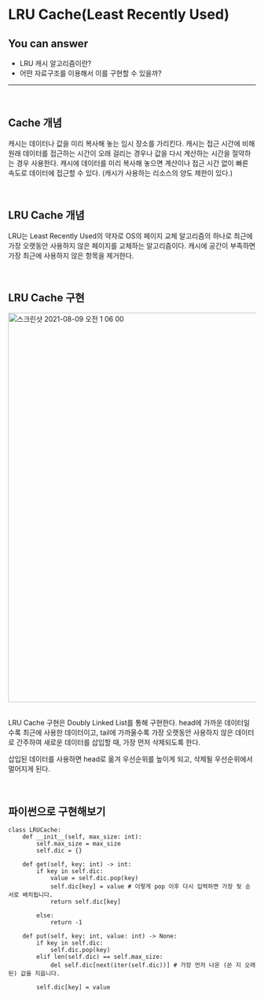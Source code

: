 # LRU Cache(Least Recently Used)
  
<!-- 어떤 질문을 대답할 수 있어야 하는지-->
## You can answer
- LRU 캐시 알고리즘이란?
- 어떤 자료구조를 이용해서 이를 구현할 수 있을까?

<!--Contents-->

---

</br>

## Cache 개념
캐시는 데이터나 값을 미리 복사해 놓는 임시 장소를 가리킨다. 캐시는 접근 시간에 비해 원래 데이터를 접근하는 시간이 오래 걸리는 경우나 값을 다시 계산하는 시간을 절약하는 경우 사용한다. 캐시에 데이터를 미리 복사해 놓으면 계산이나 접근 시간 없이 빠른 속도로 데이터에 접근할 수 있다. (캐시가 사용하는 리소스의 양도 제한이 있다.)

</br>

## LRU Cache 개념
LRU는 Least Recently Used의 약자로 OS의 페이지 교체 알고리즘의 하나로 최근에 가장 오랫동안 사용하지 않은 페이지를 교체하는 알고리즘이다. 캐시에 공간이 부족하면 가장 최근에 사용하지 않은 항목을 제거한다.

</br>

## LRU Cache 구현

<img width="792" alt="스크린샷 2021-08-09 오전 1 06 00" src="https://user-images.githubusercontent.com/70083982/128638274-18952b88-571b-42c8-bb97-5723c756edde.png">

</br>
</br>

LRU Cache 구현은 Doubly Linked List를 통해 구현한다. head에 가까운 데이터일수록 최근에 사용한 데이터이고, tail에 가까울수록 가장 오랫동안 사용하지 않은 데이터로 간주하여 새로운 데이터를 삽입할 때, 가장 먼저 삭제되도록 한다.

삽입된 데이터를 사용하면 head로 옮겨 우선순위를 높이게 되고, 삭제될 우선순위에서 멀어지게 된다.

</br>

## 파이썬으로 구현해보기

    class LRUCache:
        def __init__(self, max_size: int):
            self.max_size = max_size
            self.dic = {}

        def get(self, key: int) -> int:
            if key in self.dic:
                value = self.dic.pop(key)
                self.dic[key] = value # 이렇게 pop 이후 다시 입력하면 가장 뒷 순서로 배치됩니다.
                return self.dic[key]

            else: 
                return -1

        def put(self, key: int, value: int) -> None:
            if key in self.dic:
                self.dic.pop(key)
            elif len(self.dic) == self.max_size:
                del self.dic[next(iter(self.dic))] # 가장 먼저 나온 (쓴 지 오래된) 값을 지웁니다.

            self.dic[key] = value
